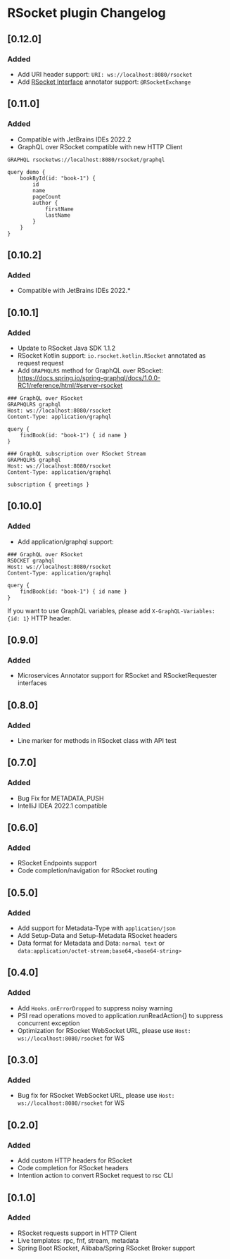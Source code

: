 <!-- Keep a Changelog guide -> https://keepachangelog.com -->

# RSocket plugin Changelog

## [0.12.0]

### Added

- Add URI header support: `URI: ws://localhost:8080/rsocket`
- Add [RSocket Interface](https://docs.spring.io/spring-framework/docs/6.0.0-SNAPSHOT/reference/html/web-reactive.html#rsocket-interface) annotator support: `@RSocketExchange`
 
## [0.11.0]

### Added

- Compatible with JetBrains IDEs 2022.2
- GraphQL over RSocket compatible with new HTTP Client

```
GRAPHQL rsocketws://localhost:8080/rsocket/graphql

query demo {
    bookById(id: "book-1") {
        id
        name
        pageCount
        author {
            firstName
            lastName
        }
    }
}
```

## [0.10.2]

### Added

- Compatible with JetBrains IDEs 2022.*

## [0.10.1]

### Added

- Update to RSocket Java SDK 1.1.2
- RSocket Kotlin support: `io.rsocket.kotlin.RSocket` annotated as request request
- Add `GRAPHQLRS` method for GraphQL over RSocket: https://docs.spring.io/spring-graphql/docs/1.0.0-RC1/reference/html/#server-rsocket

```http request
### GraphQL over RSocket
GRAPHQLRS graphql
Host: ws://localhost:8080/rsocket
Content-Type: application/graphql

query {
    findBook(id: "book-1") { id name }
}

### GraphQL subscription over RSocket Stream
GRAPHQLRS graphql
Host: ws://localhost:8080/rsocket
Content-Type: application/graphql

subscription { greetings }
```

## [0.10.0]

### Added

- Add application/graphql support:

```http request
### GraphQL over RSocket
RSOCKET graphql
Host: ws://localhost:8080/rsocket
Content-Type: application/graphql

query {
    findBook(id: "book-1") { id name }
}
```

If you want to use GraphQL variables, please add `X-GraphQL-Variables: {id: 1}` HTTP header.

## [0.9.0]

### Added

- Microservices Annotator support for RSocket and RSocketRequester interfaces

## [0.8.0]

### Added

- Line marker for methods in RSocket class with API test

## [0.7.0]

### Added

- Bug Fix for METADATA_PUSH
- IntelliJ IDEA 2022.1 compatible

## [0.6.0]

### Added

- RSocket Endpoints support
- Code completion/navigation for RSocket routing

## [0.5.0]

### Added

- Add support for Metadata-Type with `application/json`
- Add Setup-Data and Setup-Metadata RSocket headers
- Data format for Metadata and Data: `normal text` or `data:application/octet-stream;base64,<base64-string>`

## [0.4.0]

### Added

- Add `Hooks.onErrorDropped` to suppress noisy warning
- PSI read operations moved to application.runReadAction{} to suppress concurrent exception
- Optimization for RSocket WebSocket URL, please use `Host: ws://localhost:8080/rsocket` for WS

## [0.3.0]

### Added

- Bug fix for RSocket WebSocket URL, please use `Host: ws://localhost:8080/rsocket` for WS

## [0.2.0]

### Added

- Add custom HTTP headers for RSocket
- Code completion for RSocket headers
- Intention action to convert RSocket request to rsc CLI

## [0.1.0]

### Added

- RSocket requests support in HTTP Client
- Live templates: rpc, fnf, stream, metadata
- Spring Boot RSocket, Alibaba/Spring RSocket Broker support

